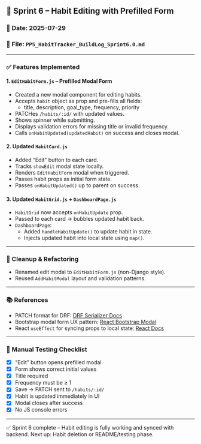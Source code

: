 ## 🔄 Sprint 6 – Habit Editing with Prefilled Form

### 📅 Date: 2025-07-29  
### 📁 File: `PP5_HabitTracker_BuildLog_Sprint6.0.md`

---

### ✅ Features Implemented

#### 1. `EditHabitForm.js` – Prefilled Modal Form
- Created a new modal component for editing habits.
- Accepts `habit` object as prop and pre-fills all fields:
  - title, description, goal_type, frequency, priority
- PATCHes `/habits/:id/` with updated values.
- Shows spinner while submitting.
- Displays validation errors for missing title or invalid frequency.
- Calls `onHabitUpdated(updatedHabit)` on success and closes modal.

#### 2. Updated `HabitCard.js`
- Added “Edit” button to each card.
- Tracks `showEdit` modal state locally.
- Renders `EditHabitForm` modal when triggered.
- Passes habit props as initial form state.
- Passes `onHabitUpdated()` up to parent on success.

#### 3. Updated `HabitGrid.js` + `DashboardPage.js`
- `HabitGrid` now accepts `onHabitUpdate` prop.
- Passed to each card → bubbles updated habit back.
- `DashboardPage`:
  - Added `handleHabitUpdate()` to update habit in state.
  - Injects updated habit into local state using `map()`.

---

### 🧹 Cleanup & Refactoring

- Renamed edit modal to `EditHabitForm.js` (non-Django style).
- Reused `AddHabitModal` layout and validation patterns.

---

### 📚 References

- PATCH format for DRF: [DRF Serializer Docs](https://www.django-rest-framework.org/api-guide/serializers/#partial-updates)
- Bootstrap modal form UX pattern: [React Bootstrap Modal](https://react-bootstrap.github.io/components/modal/)
- React `useEffect` for syncing props to local state: [React Docs](https://react.dev/reference/react/useEffect)

---

### 🧪 Manual Testing Checklist

- [x] “Edit” button opens prefilled modal
- [x] Form shows correct initial values
- [x] Title required
- [x] Frequency must be ≥ 1
- [x] Save → PATCH sent to `/habits/:id/`
- [x] Habit is updated immediately in UI
- [x] Modal closes after success
- [x] No JS console errors

---

✅ Sprint 6 complete – Habit editing is fully working and synced with backend.
Next up: Habit deletion or README/testing phase.